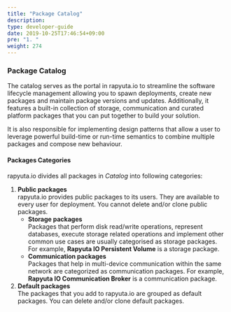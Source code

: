```yaml
---
title: "Package Catalog"
description:
type: developer-guide
date: 2019-10-25T17:46:54+09:00
pre: "1. "
weight: 274
---
```

### Package Catalog
The catalog serves as the portal in rapyuta.io to streamline the software lifecycle management allowing you to spawn deployments, create new packages and maintain package versions and updates. Additionally, it features a built-in collection of storage, communication and curated platform packages that you can put together to build your solution.

It is also responsible for implementing design patterns that allow a user to leverage powerful build-time or run-time semantics to combine multiple packages and compose new behaviour.

#### Packages Categories
rapyuta.io divides all packages in _Catalog_ into following categories:

1. **Public packages**     
   rapyuta.io provides public packages to its users. They are available to
   every user for deployment. You cannot delete and/or clone
   public packages.
   	* **Storage packages**    
	  Packages that perform disk read/write operations, represent databases,
	  execute storage related operations and implement other common use cases
	  are usually categorised as storage packages. For example,
	  **Rapyuta IO Persistent Volume** is a storage package.
	* **Communication packages**    
	  Packages that help in multi-device communication within the same network
	  are categorized as communication packages. For example,
	  **Rapyuta IO Communication Broker** is a communication package.
2. **Default packages**    
   The packages that you add to rapyuta.io are grouped as default packages.
   You can delete and/or clone default packages.